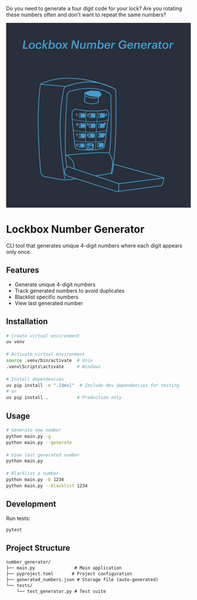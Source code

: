 Do you need to generate a four digit code for your lock?
Are you rotating these numbers often and don't want to repeat the same numbers?


![image](images/graphic.png)

# Lockbox Number Generator

CLI tool that generates unique 4-digit numbers where each digit appears only once.

## Features
- Generate unique 4-digit numbers
- Track generated numbers to avoid duplicates
- Blacklist specific numbers
- View last generated number

## Installation

```bash
# Create virtual environment
uv venv

# Activate virtual environment
source .venv/bin/activate  # Unix
.venv\Scripts\activate     # Windows

# Install dependencies
uv pip install -e ".[dev]"  # Include dev dependencies for testing
# or
uv pip install .           # Production only
```

## Usage

```bash
# Generate new number
python main.py -g
python main.py --generate

# View last generated number
python main.py

# Blacklist a number
python main.py -b 1234
python main.py --blacklist 1234
```

## Development

Run tests:
```bash
pytest
```

## Project Structure
```
number_generator/
├── main.py               # Main application
├── pyproject.toml       # Project configuration
├── generated_numbers.json # Storage file (auto-generated)
└── tests/
    └── test_generator.py # Test suite
```